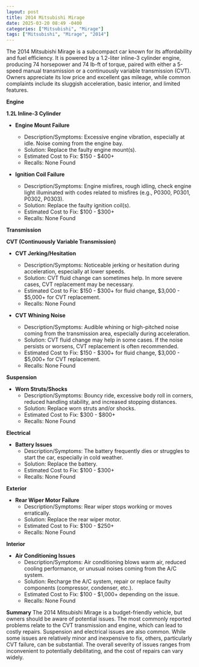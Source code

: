 ```yaml
---
layout: post
title: 2014 Mitsubishi Mirage
date: 2025-03-20 08:49 -0400
categories: ["Mitsubishi", "Mirage"]
tags: ["Mitsubishi", "Mirage", "2014"]
---
```

The 2014 Mitsubishi Mirage is a subcompact car known for its affordability and fuel efficiency. It is powered by a 1.2-liter inline-3 cylinder engine, producing 74 horsepower and 74 lb-ft of torque, paired with either a 5-speed manual transmission or a continuously variable transmission (CVT). Owners appreciate its low price and excellent gas mileage, while common complaints include its sluggish acceleration, basic interior, and limited features.

**Engine**

**1.2L Inline-3 Cylinder**

*   **Engine Mount Failure**
    *   Description/Symptoms: Excessive engine vibration, especially at idle. Noise coming from the engine bay.
    *   Solution: Replace the faulty engine mount(s).
    *   Estimated Cost to Fix: $150 - $400+
    *   Recalls: None Found

*   **Ignition Coil Failure**
    *   Description/Symptoms: Engine misfires, rough idling, check engine light illuminated with codes related to misfires (e.g., P0300, P0301, P0302, P0303).
    *   Solution: Replace the faulty ignition coil(s).
    *   Estimated Cost to Fix: $100 - $300+
    *   Recalls: None Found

**Transmission**

**CVT (Continuously Variable Transmission)**

*   **CVT Jerking/Hesitation**
    *   Description/Symptoms: Noticeable jerking or hesitation during acceleration, especially at lower speeds.
    *   Solution: CVT fluid change can sometimes help. In more severe cases, CVT replacement may be necessary.
    *   Estimated Cost to Fix: $150 - $300+ for fluid change, $3,000 - $5,000+ for CVT replacement.
    *   Recalls: None Found

*   **CVT Whining Noise**
    *   Description/Symptoms: Audible whining or high-pitched noise coming from the transmission area, especially during acceleration.
    *   Solution: CVT fluid change may help in some cases. If the noise persists or worsens, CVT replacement is often recommended.
    *   Estimated Cost to Fix: $150 - $300+ for fluid change, $3,000 - $5,000+ for CVT replacement.
    *   Recalls: None Found

**Suspension**

*   **Worn Struts/Shocks**
    *   Description/Symptoms: Bouncy ride, excessive body roll in corners, reduced handling stability, and increased stopping distances.
    *   Solution: Replace worn struts and/or shocks.
    *   Estimated Cost to Fix: $300 - $800+
    *   Recalls: None Found

**Electrical**

*   **Battery Issues**
    * Description/Symptoms: The battery frequently dies or struggles to start the car, especially in cold weather.
    * Solution: Replace the battery.
    * Estimated Cost to Fix: $100 - $300+
    * Recalls: None Found

**Exterior**

*   **Rear Wiper Motor Failure**
    *   Description/Symptoms: Rear wiper stops working or moves erratically.
    *   Solution: Replace the rear wiper motor.
    *   Estimated Cost to Fix: $100 - $250+
    *   Recalls: None Found

**Interior**

*   **Air Conditioning Issues**
    * Description/Symptoms: Air conditioning blows warm air, reduced cooling performance, or unusual noises coming from the A/C system.
    * Solution: Recharge the A/C system, repair or replace faulty components (compressor, condenser, etc.).
    * Estimated Cost to Fix: $100 - $1,000+ depending on the issue.
    * Recalls: None Found

**Summary**
The 2014 Mitsubishi Mirage is a budget-friendly vehicle, but owners should be aware of potential issues. The most commonly reported problems relate to the CVT transmission and engine, which can lead to costly repairs. Suspension and electrical issues are also common. While some issues are relatively minor and inexpensive to fix, others, particularly CVT failure, can be substantial. The overall severity of issues ranges from inconvenient to potentially debilitating, and the cost of repairs can vary widely.

